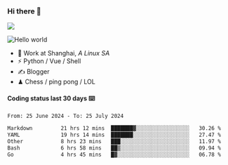 ### Hi there 👋
![](https://komarev.com/ghpvc/?username=Xuhandsome)


<img src="https://github-readme-stats.vercel.app/api?username=XuHandsome&show_icons=true&theme=merko" alt="Hello world">

<br/>

- 🍻  Work at Shanghai, _A Linux SA_
- ⚡  Python / Vue / Shell
- ✍️  Blogger
- ♟  Chess / ping pong / LOL

#### Coding status last 30 days ⌨️

<!--START_SECTION:waka-->

```txt
From: 25 June 2024 - To: 25 July 2024

Markdown         21 hrs 12 mins  ███████▓░░░░░░░░░░░░░░░░░   30.26 %
YAML             19 hrs 14 mins  ███████░░░░░░░░░░░░░░░░░░   27.47 %
Other            8 hrs 23 mins   ███░░░░░░░░░░░░░░░░░░░░░░   11.97 %
Bash             6 hrs 58 mins   ██▒░░░░░░░░░░░░░░░░░░░░░░   09.94 %
Go               4 hrs 45 mins   █▓░░░░░░░░░░░░░░░░░░░░░░░   06.78 %
```

<!--END_SECTION:waka-->
